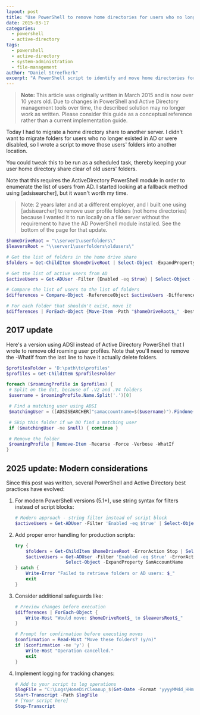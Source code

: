 ```yaml
---
layout: post
title: "Use PowerShell to remove home directories for users who no longer exist in AD"
date: 2015-03-17
categories: 
  - powershell
  - active-directory
tags:
  - powershell
  - active-directory
  - system-administration
  - file-management
author: "Daniel Streefkerk"
excerpt: "A PowerShell script to identify and move home directories for users who no longer exist in Active Directory, helping to clean up file shares during server migrations."
---
```


> **Note:** This article was originally written in March 2015 and is now over 10 years old. Due to changes in PowerShell and Active Directory management tools over time, the described solution may no longer work as written. Please consider this guide as a conceptual reference rather than a current implementation guide.

Today I had to migrate a home directory share to another server. I didn't want to migrate folders for users who no longer existed in AD or were disabled, so I wrote a script to move those users' folders into another location.

You could tweak this to be run as a scheduled task, thereby keeping your user home directory share clear of old users' folders.

Note that this requires the ActiveDirectory PowerShell module in order to enumerate the list of users from AD. I started looking at a fallback method using [adsisearcher], but it wasn't worth my time.

> Note: 2 years later and at a different employer, and I built one using [adsisearcher] to remove user profile folders (not home directories) because I wanted it to run locally on a file server without the requirement to have the AD PowerShell module installed. See the bottom of the page for that update.

```powershell
$homeDriveRoot = "\\server1\userfolders\"
$leaversRoot = "\\server1\userfolders\oldusers\"

# Get the list of folders in the home drive share
$folders = Get-ChildItem $homeDriveRoot | Select-Object -ExpandProperty Name

# Get the list of active users from AD
$activeUsers = Get-ADUser -Filter {Enabled -eq $true} | Select-Object -ExpandProperty SamAccountName

# Compare the list of users to the list of folders
$differences = Compare-Object -ReferenceObject $activeUsers -DifferenceObject $folders | Where-Object {$_.SideIndicator -eq "=>"} | Select-Object -ExpandProperty InputObject

# For each folder that shouldn't exist, move it
$differences | ForEach-Object {Move-Item -Path "$homeDriveRoot$_" -Destination "$leaversRoot$_" -Force}
```

## 2017 update

Here's a version using ADSI instead of Active Directory PowerShell that I wrote to remove old roaming user profiles. Note that you'll need to remove the -WhatIf from the last line to have it actually delete folders.

```powershell
$profilesFolder = 'D:\path\to\profiles'
$profiles = Get-ChildItem $profilesFolder

foreach ($roamingProfile in $profiles) {
 # Split on the dot, because of .V2 and .V4 folders
 $username = $roamingProfile.Name.Split('.')[0]

 # Find a matching user using ADSI
 $matchingUser = ([ADSISEARCHER]"samaccountname=$($username)").Findone()

 # Skip this folder if we DO find a matching user
 if ($matchingUser -ne $null) { continue }

 # Remove the folder
 $roamingProfile | Remove-Item -Recurse -Force -Verbose -WhatIf
}
```

## 2025 update: Modern considerations

Since this post was written, several PowerShell and Active Directory best practices have evolved:

1. For modern PowerShell versions (5.1+), use string syntax for filters instead of script blocks:
   
   ```powershell
   # Modern approach - string filter instead of script block
   $activeUsers = Get-ADUser -Filter 'Enabled -eq $true' | Select-Object -ExpandProperty SamAccountName
   ```

2. Add proper error handling for production scripts:
   
   ```powershell
   try {
       $folders = Get-ChildItem $homeDriveRoot -ErrorAction Stop | Select-Object -ExpandProperty Name
       $activeUsers = Get-ADUser -Filter 'Enabled -eq $true' -ErrorAction Stop | 
                      Select-Object -ExpandProperty SamAccountName
   } catch {
       Write-Error "Failed to retrieve folders or AD users: $_"
       exit
   }
   ```

3. Consider additional safeguards like:
   
   ```powershell
   # Preview changes before execution
   $differences | ForEach-Object {
       Write-Host "Would move: $homeDriveRoot$_ to $leaversRoot$_"
   }
   
   # Prompt for confirmation before executing moves
   $confirmation = Read-Host "Move these folders? (y/n)"
   if ($confirmation -ne 'y') {
       Write-Host "Operation cancelled."
       exit
   }
   ```

4. Implement logging for tracking changes:
   
   ```powershell
   # Add to your script to log operations
   $logFile = "C:\Logs\HomeDirCleanup_$(Get-Date -Format 'yyyyMMdd_HHmmss').log"
   Start-Transcript -Path $logFile
   # [Your script here]
   Stop-Transcript
   ```

# 